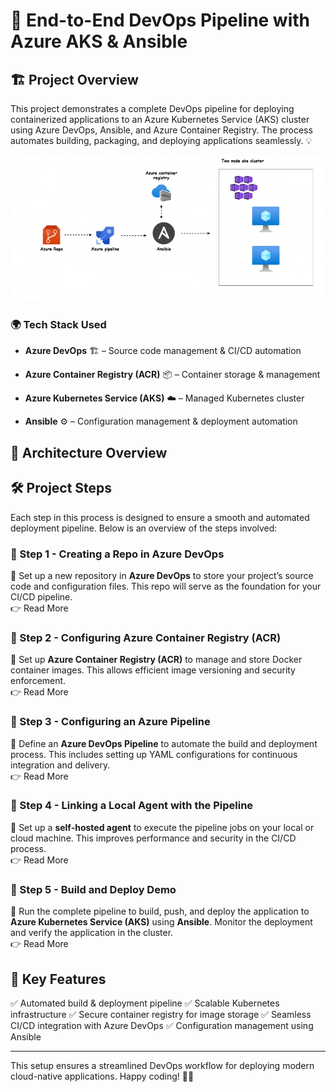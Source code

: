 # 🚀 **End-to-End DevOps Pipeline with Azure AKS & Ansible**

## 🏗 **Project Overview**

This project demonstrates a complete DevOps pipeline for deploying containerized applications to an Azure Kubernetes Service (AKS) cluster using Azure DevOps, Ansible, and Azure Container Registry. The process automates building, packaging, and deploying applications seamlessly. 💡


![Project architecture](assets/main_gif.gif)


### 🌍 **Tech Stack Used**

- **Azure DevOps** 🏗️ – Source code management & CI/CD automation
    
- **Azure Container Registry (ACR)** 📦 – Container storage & management
    
- **Azure Kubernetes Service (AKS)** ☁️ – Managed Kubernetes cluster
    
- **Ansible** ⚙️ – Configuration management & deployment automation
    

## 📌 **Architecture Overview**

## 🛠 **Project Steps**

Each step in this process is designed to ensure a smooth and automated deployment pipeline. Below is an overview of the steps involved:

### **🔹 Step 1 - Creating a Repo in Azure DevOps**

📌 Set up a new repository in **Azure DevOps** to store your project’s source code and configuration files. This repo will serve as the foundation for your CI/CD pipeline.  
👉 Read More

### **🔹 Step 2 - Configuring Azure Container Registry (ACR)**

📌 Set up **Azure Container Registry (ACR)** to manage and store Docker container images. This allows efficient image versioning and security enforcement.  
👉 Read More

### **🔹 Step 3 - Configuring an Azure Pipeline**

📌 Define an **Azure DevOps Pipeline** to automate the build and deployment process. This includes setting up YAML configurations for continuous integration and delivery.  
👉 Read More

### **🔹 Step 4 - Linking a Local Agent with the Pipeline**

📌 Set up a **self-hosted agent** to execute the pipeline jobs on your local or cloud machine. This improves performance and security in the CI/CD process.  
👉 Read More

### **🔹 Step 5 - Build and Deploy Demo**

📌 Run the complete pipeline to build, push, and deploy the application to **Azure Kubernetes Service (AKS)** using **Ansible**. Monitor the deployment and verify the application in the cluster.  
👉 Read More
    

## 🎯 **Key Features**

✅ Automated build & deployment pipeline ✅ Scalable Kubernetes infrastructure ✅ Secure container registry for image storage ✅ Seamless CI/CD integration with Azure DevOps ✅ Configuration management using Ansible

---

This setup ensures a streamlined DevOps workflow for deploying modern cloud-native applications. Happy coding! 🚀💙